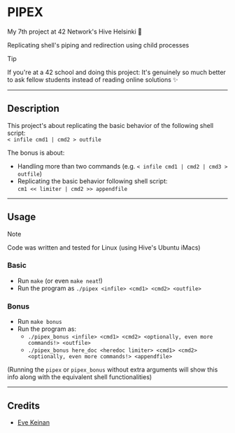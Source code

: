 # PIPEX

My 7th project at 42 Network's Hive Helsinki 🐝

Replicating shell's piping and redirection using child processes

> [!TIP]
> If you're at a 42 school and doing this project: It's genuinely so much better to ask fellow students instead of reading online solutions ✨

---

## Description

This project's about replicating the basic behavior of the following shell script:  
`< infile cmd1 | cmd2 > outfile`

The bonus is about:
- Handling more than two commands (e.g. `< infile cmd1 | cmd2 | cmd3 > outfile`)
- Replicating the basic behavior following shell script:  
`cm1 << limiter | cmd2 >> appendfile`  

---

## Usage

> [!NOTE]
> Code was written and tested for Linux (using Hive's Ubuntu iMacs)

### Basic
- Run `make` (or even `make neat`!)
- Run the program as `./pipex <infile> <cmd1> <cmd2> <outfile>`

### Bonus
- Run `make bonus`
- Run the program as:
	- `./pipex_bonus <infile> <cmd1> <cmd2> <optionally, even more commands!> <outfile>`
	- `./pipex_bonus here_doc <heredoc limiter> <cmd1> <cmd2> <optionally, even more commands!> <appendfile>`

(Running the `pipex` or `pipex_bonus` without extra arguments will show this info along with the equivalent shell functionalities)

---

## Credits

- [Eve Keinan](https://github.com/EvAvKein)
